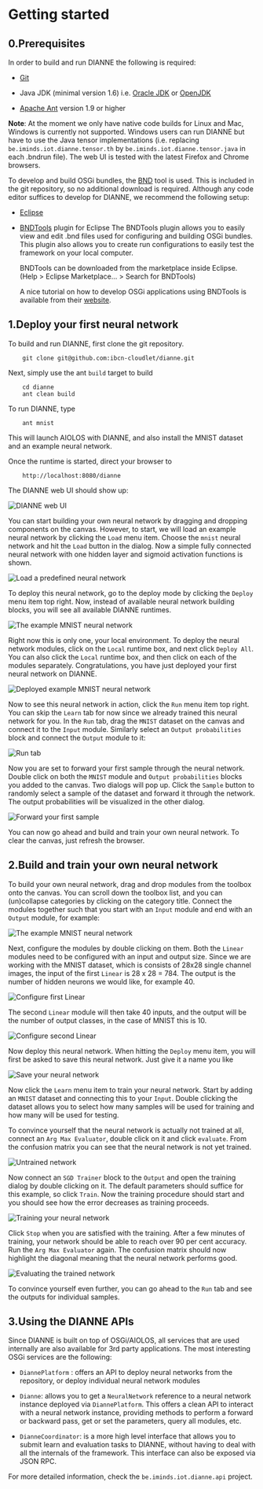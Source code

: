 Getting started
===============

0.Prerequisites
---------------

In order to build and run DIANNE the following is required:

- [Git](http://git-scm.com/)

- Java JDK (minimal version 1.6) i.e. [Oracle JDK](http://www.oracle.com/technetwork/java/javase/downloads/index.html) 
or [OpenJDK](http://openjdk.java.net/)

- [Apache Ant](http://ant.apache.org/) version 1.9 or higher 

**Note**: At the moment we only have native code builds for Linux and Mac, Windows is currently not supported. Windows users can run DIANNE but have to use the Java tensor implementations (i.e. replacing `be.iminds.iot.dianne.tensor.th` by `be.iminds.iot.dianne.tensor.java` in each .bndrun file). The web UI is tested with the latest Firefox and Chrome browsers. 

To develop and build OSGi bundles, the [BND](http://www.aqute.biz/Bnd/Bnd) tool is used. 
This is included in the git repository, so no additional download is required. Although
any code editor suffices to develop for DIANNE, we recommend the following setup:

- [Eclipse](http://www.eclipse.org/downloads/)

- [BNDTools](http://bndtools.org/) plugin for Eclipse
	The BNDTools plugin allows you to easily view and edit .bnd files used for configuring
	and building OSGi bundles. This plugin also allows you to create run configurations to
	easily test the framework on your local computer.

	BNDTools can be downloaded from the marketplace inside Eclipse. (Help > Eclipse Marketplace... > Search for BNDTools)

	A nice tutorial on how to develop OSGi applications using BNDTools is available from
	their [website](http://bndtools.org/tutorial.html).

1.Deploy your first neural network
----------------------------------

To build and run DIANNE, first clone the git repository.

		git clone git@github.com:ibcn-cloudlet/dianne.git

Next, simply use the ant `build` target to build

		cd dianne
		ant clean build
		
To run DIANNE, type

		ant mnist

This will launch AIOLOS with DIANNE, and also install the MNIST dataset and an example neural network.

Once the runtime is started, direct your browser to

		http://localhost:8080/dianne
		
The DIANNE web UI should show up:

![DIANNE web UI](figures/1.png)

You can start building your own neural network by dragging and dropping components on the canvas. However, to start, we will load an example neural network by clicking the `Load` menu item. Choose the `mnist` neural network and hit the `Load` button in the dialog. Now a simple fully connected neural network with one hidden layer and sigmoid activation functions is shown.

![Load a predefined neural network](figures/2.png)

To deploy this neural network, go to the deploy mode by clicking the `Deploy` menu item top right. Now, instead of available neural network building blocks, you will see all available DIANNE runtimes.

![The example MNIST neural network](figures/3.png)

 Right now this is only one, your local environment. To deploy the neural network modules, click on the `Local` runtime box, and next click `Deploy All`. You can also click the `Local` runtime box, and then click on each of the modules separately. Congratulations, you have just deployed your first neural network on DIANNE.

![Deployed example MNIST neural network](figures/4.png)

Now to see this neural network in action, click the `Run` menu item top right. You can skip the `Learn` tab for now since we already trained this neural network for you. In the `Run` tab, drag the `MNIST` dataset on the canvas and connect it to the `Input` module. Similarly select an `Output probabilities` block and connect the `Output` module to it:

![Run tab](figures/5.png)

Now you are set to forward your first sample through the neural network. Double click on both the `MNIST` module and `Output probabilities` blocks you added to the canvas. Two dialogs will pop up. Click the `Sample` button to randomly select a sample of the dataset and forward it through the network. The output probabilities will be visualized in the other dialog.

![Forward your first sample](figures/6.png)

You can now go ahead and build and train your own neural network. To clear the canvas, just refresh the browser.

2.Build and train your own neural network
-----------------------------------------

To build your own neural network, drag and drop modules from the toolbox onto the canvas. You can scroll down the toolbox list, and you can (un)collapse categories by clicking on the category title.  Connect the modules together such that you start with an `Input` module and end with an `Output` module, for example:

![The example MNIST neural network](figures/3.png)

Next, configure the modules by double clicking on them. Both the `Linear` modules need to be configured with an input and output size. Since we are working with the MNIST dataset, which is consists of 28x28 single channel images, the input of the first `Linear` is 28 x 28 = 784. The output is the number of hidden neurons we would like, for example 40.

![Configure first Linear](figures/7.png)

The second `Linear` module will then take 40 inputs, and the output will be the number of output classes, in the case of MNIST this is 10.

![Configure second Linear](figures/8.png)

Now deploy this neural network. When hitting the `Deploy` menu item, you will first be asked to save this neural network. Just give it a name you like

![Save your neural network](figures/9.png)

Now click the `Learn` menu item to train your neural network. Start by adding an `MNIST` dataset and connecting this to your `Input`. Double clicking the dataset allows you to select how many samples will be used for training and how many will be used for testing. 

To convince yourself that the neural network is actually not trained at all, connect an `Arg Max Evaluator`, double click on it and click `evaluate`. From the confusion matrix you can see that the neural network is not yet trained.

![Untrained network](figures/10.png)

Now connect an `SGD Trainer` block to the `Output` and open the training dialog by double clicking on it. The default parameters should suffice for this example, so click `Train`. Now the training procedure should start and you should see how the error decreases as training proceeds. 

![Training your neural network](figures/11.png)

Click `Stop` when you are satisfied with the training. After a few minutes of training, your network should be able to reach over 90 per cent accuracy. Run the `Arg Max Evaluator` again. The confusion matrix should now highlight the diagonal meaning that the neural network performs good.

![Evaluating the trained network](figures/12.png)

To convince yourself even further, you can go ahead to the `Run` tab and see the outputs for individual samples.


3.Using the DIANNE APIs
-----------------------

Since DIANNE is built on top of OSGi/AIOLOS, all services that are used internally are also available for 3rd party applications. The most interesting OSGi services are the following:

- `DiannePlatform` : offers an API to deploy neural networks from the repository, or deploy individual neural network modules

- `Dianne`: allows you to get a `NeuralNetwork` reference to a neural network instance deployed via `DiannePlatform`. This offers a clean API to interact with a neural network instance, providing methods to perform a forward or backward pass, get or set the parameters, query all modules, etc.

- `DianneCoordinator`: is a more high level interface that allows you to submit learn and evaluation tasks to DIANNE, without having to deal with all the internals of the framework. This interface can also be exposed via JSON RPC. 

For more detailed information, check the `be.iminds.iot.dianne.api` project.

